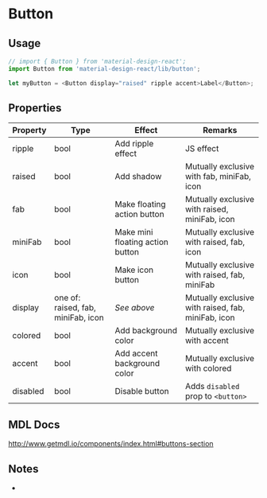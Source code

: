 # Button

## Usage

```javascript
// import { Button } from 'material-design-react';
import Button from 'material-design-react/lib/button';

let myButton = <Button display="raised" ripple accent>Label</Button>;
```

## Properties
Property | Type | Effect | Remarks
-------- | ------ | ------ | -------
ripple | bool | Add ripple effect | JS effect
raised | bool | Add shadow | Mutually exclusive with fab, miniFab, icon
fab | bool | Make floating action button | Mutually exclusive with raised, miniFab, icon
miniFab | bool | Make mini floating action button | Mutually exclusive with raised, fab, icon
icon | bool | Make icon button | Mutually exclusive with raised, fab, miniFab
display | one of: raised, fab, miniFab, icon | *See above* | Mutually exclusive with raised, fab, miniFab, icon
colored | bool | Add background color | Mutually exclusive with accent
accent | bool | Add accent background color  | Mutually exclusive with colored
disabled | bool | Disable button | Adds `disabled` prop to `<button>`

## MDL Docs

http://www.getmdl.io/components/index.html#buttons-section


## Notes
-
